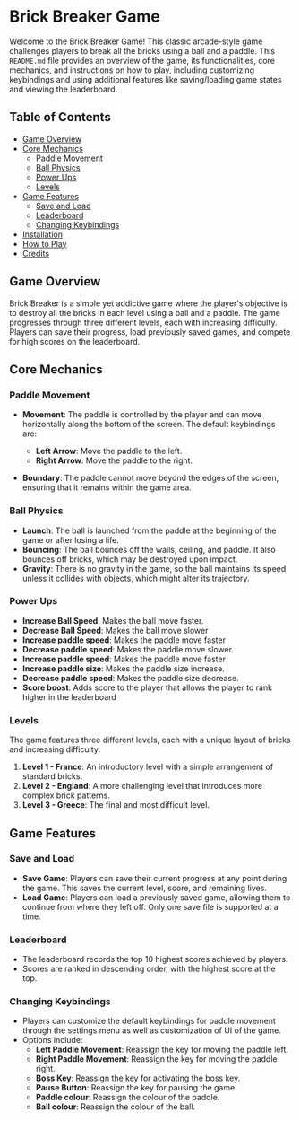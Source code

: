 # Brick Breaker Game

Welcome to the Brick Breaker Game! This classic arcade-style game challenges players to break all the bricks using a ball and a paddle. This `README.md` file provides an overview of the game, its functionalities, core mechanics, and instructions on how to play, including customizing keybindings and using additional features like saving/loading game states and viewing the leaderboard.

## Table of Contents

- [Game Overview](#game-overview)
- [Core Mechanics](#core-mechanics)
  - [Paddle Movement](#paddle-movement)
  - [Ball Physics](#ball-physics)
  - [Power Ups](#power-ups)
  - [Levels](#levels)
- [Game Features](#game-features)
  - [Save and Load](#save-and-load)
  - [Leaderboard](#leaderboard)
  - [Changing Keybindings](#changing-keybindings)
- [Installation](#installation)
- [How to Play](#how-to-play)
- [Credits](#credits)

## Game Overview

Brick Breaker is a simple yet addictive game where the player's objective is to destroy all the bricks in each level using a ball and a paddle. The game progresses through three different levels, each with increasing difficulty. Players can save their progress, load previously saved games, and compete for high scores on the leaderboard.

## Core Mechanics

### Paddle Movement

- **Movement**: The paddle is controlled by the player and can move horizontally along the bottom of the screen. The default keybindings are:
  - **Left Arrow**: Move the paddle to the left.
  - **Right Arrow**: Move the paddle to the right.
  
- **Boundary**: The paddle cannot move beyond the edges of the screen, ensuring that it remains within the game area.

### Ball Physics

- **Launch**: The ball is launched from the paddle at the beginning of the game or after losing a life.
- **Bouncing**: The ball bounces off the walls, ceiling, and paddle. It also bounces off bricks, which may be destroyed upon impact.
- **Gravity**: There is no gravity in the game, so the ball maintains its speed unless it collides with objects, which might alter its trajectory.

### Power Ups

- **Increase Ball Speed**: Makes the ball move faster.
- **Decrease Ball Speed**: Makes the ball move slower
- **Increase paddle speed**: Makes the paddle move faster
- **Decrease paddle speed**: Makes the paddle move slower.
- **Increase paddle speed**: Makes the paddle move faster
- **Increase paddle size**: Makes the paddle size increase.
- **Decrease paddle speed**: Makes the paddle size decrease.
- **Score boost**: Adds score to the player that allows the player to rank higher in the leaderboard



### Levels

The game features three different levels, each with a unique layout of bricks and increasing difficulty:

1. **Level 1 - France**: An introductory level with a simple arrangement of standard bricks.
2. **Level 2 - England**: A more challenging level that introduces more complex brick patterns.
3. **Level 3 - Greece**: The final and most difficult level.

## Game Features

### Save and Load

- **Save Game**: Players can save their current progress at any point during the game. This saves the current level, score, and remaining lives.
- **Load Game**: Players can load a previously saved game, allowing them to continue from where they left off. Only one save file is supported at a time.

### Leaderboard

- The leaderboard records the top 10 highest scores achieved by players.
- Scores are ranked in descending order, with the highest score at the top.

### Changing Keybindings

- Players can customize the default keybindings for paddle movement through the settings menu as well as customization of UI of the game.
- Options include:
  - **Left Paddle Movement**: Reassign the key for moving the paddle left.
  - **Right Paddle Movement**: Reassign the key for moving the paddle right.
  - **Boss Key**: Reassign the key for activating the boss key.
  - **Pause Button**: Reassign the key for pausing the game.
  - **Paddle colour**: Reassign the colour of the paddle.
  - **Ball colour**: Reassign the colour of the ball.

  




